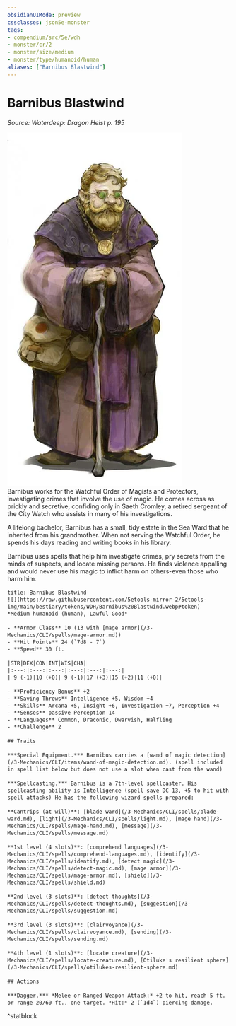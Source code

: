 ```yaml
---
obsidianUIMode: preview
cssclasses: json5e-monster
tags:
- compendium/src/5e/wdh
- monster/cr/2
- monster/size/medium
- monster/type/humanoid/human
aliases: ["Barnibus Blastwind"]
---
```

# Barnibus Blastwind
*Source: Waterdeep: Dragon Heist p. 195*  

![](https://raw.githubusercontent.com/5etools-mirror-2/5etools-img/main/bestiary/WDH/Barnibus%20Blastwind.webp#right)  
Barnibus works for the Watchful Order of Magists and Protectors, investigating crimes that involve the use of magic. He comes across as prickly and secretive, confiding only in Saeth Cromley, a retired sergeant of the City Watch who assists in many of his investigations.

A lifelong bachelor, Barnibus has a small, tidy estate in the Sea Ward that he inherited from his grandmother. When not serving the Watchful Order, he spends his days reading and writing books in his library.

Barnibus uses spells that help him investigate crimes, pry secrets from the minds of suspects, and locate missing persons. He finds violence appalling and would never use his magic to inflict harm on others-even those who harm him.


```ad-statblock
title: Barnibus Blastwind
![](https://raw.githubusercontent.com/5etools-mirror-2/5etools-img/main/bestiary/tokens/WDH/Barnibus%20Blastwind.webp#token)
*Medium humanoid (human), Lawful Good*

- **Armor Class** 10 (13 with [mage armor](/3-Mechanics/CLI/spells/mage-armor.md))
- **Hit Points** 24 (`7d8 - 7`) 
- **Speed** 30 ft.

|STR|DEX|CON|INT|WIS|CHA|
|:---:|:---:|:---:|:---:|:---:|:---:|
| 9 (-1)|10 (+0)| 9 (-1)|17 (+3)|15 (+2)|11 (+0)|

- **Proficiency Bonus** +2
- **Saving Throws** Intelligence +5, Wisdom +4
- **Skills** Arcana +5, Insight +6, Investigation +7, Perception +4
- **Senses** passive Perception 14
- **Languages** Common, Draconic, Dwarvish, Halfling
- **Challenge** 2

## Traits

***Special Equipment.*** Barnibus carries a [wand of magic detection](/3-Mechanics/CLI/items/wand-of-magic-detection.md). (spell included in spell list below but does not use a slot when cast from the wand)

***Spellcasting.*** Barnibus is a 7th-level spellcaster. His spellcasting ability is Intelligence (spell save DC 13, +5 to hit with spell attacks) He has the following wizard spells prepared:

**Cantrips (at will)**: [blade ward](/3-Mechanics/CLI/spells/blade-ward.md), [light](/3-Mechanics/CLI/spells/light.md), [mage hand](/3-Mechanics/CLI/spells/mage-hand.md), [message](/3-Mechanics/CLI/spells/message.md)

**1st level (4 slots)**: [comprehend languages](/3-Mechanics/CLI/spells/comprehend-languages.md), [identify](/3-Mechanics/CLI/spells/identify.md), [detect magic](/3-Mechanics/CLI/spells/detect-magic.md), [mage armor](/3-Mechanics/CLI/spells/mage-armor.md), [shield](/3-Mechanics/CLI/spells/shield.md)

**2nd level (3 slots)**: [detect thoughts](/3-Mechanics/CLI/spells/detect-thoughts.md), [suggestion](/3-Mechanics/CLI/spells/suggestion.md)

**3rd level (3 slots)**: [clairvoyance](/3-Mechanics/CLI/spells/clairvoyance.md), [sending](/3-Mechanics/CLI/spells/sending.md)

**4th level (1 slots)**: [locate creature](/3-Mechanics/CLI/spells/locate-creature.md), [Otiluke's resilient sphere](/3-Mechanics/CLI/spells/otilukes-resilient-sphere.md)

## Actions

***Dagger.*** *Melee or Ranged Weapon Attack:* +2 to hit, reach 5 ft. or range 20/60 ft., one target. *Hit:* 2 (`1d4`) piercing damage.
```
^statblock